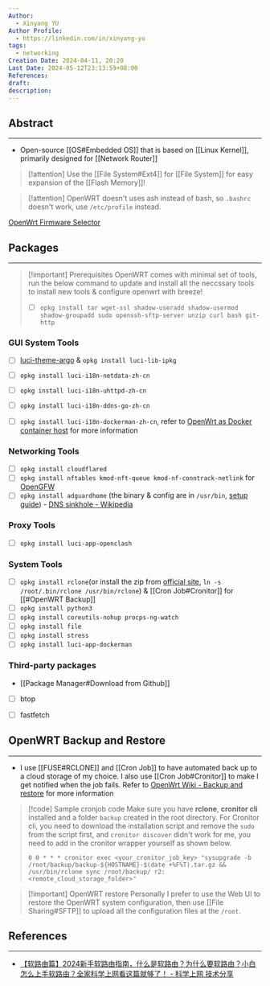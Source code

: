 ```yaml
---
Author:
  - Xinyang YU
Author Profile:
  - https://linkedin.com/in/xinyang-yu
tags:
  - networking
Creation Date: 2024-04-11, 20:20
Last Date: 2024-05-12T23:13:59+08:00
References: 
draft: 
description: 
---
```

## Abstract
---
- Open-source [[OS#Embedded OS]] that is based on [[Linux Kernel]], primarily designed for [[Network Router]]

>[!attention]
> Use the [[File System#Ext4]] for [[File System]] for easy expansion of the [[Flash Memory]]!

>[!attention]
> OpenWRT doesn't uses ash instead of bash, so `.bashrc` doesn't work, use `/etc/profile` instead.

[OpenWrt Firmware Selector](https://firmware-selector.openwrt.org/?version=23.05.3&target=rockchip%2Farmv8&id=friendlyarm_nanopi-r4s)
## Packages
---
>[!important] Prerequisites
> OpenWRT comes with minimal set of tools, run the below command to update and install all the neccssary tools to install new tools & configure openwrt with breeze!
> 
> - [ ] `opkg install tar wget-ssl shadow-useradd shadow-usermod shadow-groupadd sudo openssh-sftp-server unzip curl bash git-http`

### GUI System Tools
- [ ] [luci-theme-argo](https://github.com/jerrykuku/luci-theme-argon) & `opkg install luci-lib-ipkg`
- [ ] `opkg install luci-i18n-netdata-zh-cn`
- [ ] `opkg install luci-i18n-uhttpd-zh-cn`
- [ ] `opkg install luci-i18n-ddns-go-zh-cn`
- [ ] `opkg install luci-i18n-dockerman-zh-cn`, refer to [OpenWrt as Docker container host](https://openwrt.org/docs/guide-user/virtualization/docker_host) for more information


### Networking Tools
- [ ] `opkg install cloudflared`
- [ ] `opkg install nftables kmod-nft-queue kmod-nf-conntrack-netlink` for [OpenGFW](https://gfw.dev/)
- [ ] `opkg install adguardhome` (the binary & config are in `/usr/bin`, [setup guide](https://openwrt.org/docs/guide-user/services/dns/adguard-home)) - [DNS sinkhole - Wikipedia](https://en.wikipedia.org/wiki/DNS_sinkhole)

### Proxy Tools
- [ ] `opkg install luci-app-openclash`

### System Tools
- [ ] `opkg install rclone`(or install the zip from [official site](https://rclone.org/downloads/), `ln -s /root/.bin/rclone /usr/bin/rclone`) & [[Cron Job#Cronitor]] for [[#OpenWRT Backup]]
- [ ] `opkg install python3`
- [ ] `opkg install coreutils-nohup procps-ng-watch`
- [ ] `opkg install file`
- [ ] `opkg install stress`
- [ ] `opkg install luci-app-dockerman`

### Third-party packages
- [[Package Manager#Download from Github]]
- [ ] btop
- [ ] fastfetch



## OpenWRT Backup and Restore
---
- I use [[FUSE#RCLONE]] and [[Cron Job]] to have automated back up to a cloud storage of my choice. I also use [[Cron Job#Cronitor]] to make I get notified when the job fails. Refer to [OpenWrt Wiki - Backup and restore](https://openwrt.org/docs/guide-user/troubleshooting/backup_restore) for more information

>[!code] Sample cronjob code
> Make sure you have **rclone**, **cronitor cli** installed and a folder `backup` created in the root directory. For Cronitor cli, you need to download the installation script and remove the `sudo` from the script first, and `cronitor discover` didn't work for me, you need to add in the cronitor wrapper yourself as shown below.
>
> ```
> 0 0 * * * cronitor exec <your_cronitor_job_key> "sysupgrade -b /root/backup/backup-${HOSTNAME}-$(date +%F%T).tar.gz && /usr/bin/rclone sync /root/backup/ r2:<remote_cloud_storage_folder>"
> ```

>[!important] OpenWRT restore
> Personally I prefer to use the Web UI to restore the OpenWRT system configuration, then use [[File Sharing#SFTP]] to upload all the configuration files at the `/root`.
## References
---
- [【软路由篇】2024新手软路由指南，什么是软路由？为什么要软路由？小白怎么上手软路由？全家科学上网看这篇就够了！ - 科学上网 技术分享](https://bulianglin.com/archives/openwrt.html)